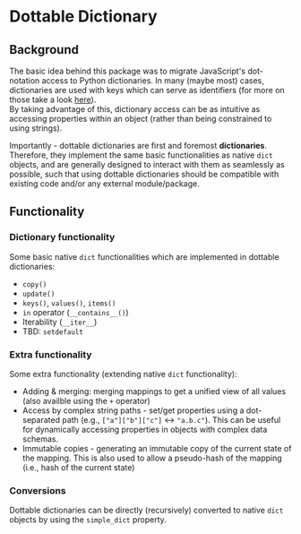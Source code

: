 # Dottable Dictionary
## Background
The basic idea behind this package was to migrate JavaScript's dot-notation access to Python dictionaries.
In many (maybe most) cases, dictionaries are used with keys which can serve as identifiers (for more on those take a look [here](https://docs.python.org/3/library/stdtypes.html#str.isidentifier)).\
By taking advantage of this, dictionary access can be as intuitive as accessing properties within an object (rather than being constrained to using strings).

Importantly - dottable dictionaries are first and foremost **dictionaries**.
Therefore, they implement the same basic functionalities as native `dict` objects, and are generally designed to interact with them as seamlessly as possible, such that using dottable dictionaries should be compatible with existing code and/or any external module/package.

## Functionality
### Dictionary functionality
Some basic native `dict` functionalities which are implemented in dottable dictionaries:
- `copy()`
- `update()`
- `keys()`, `values()`, `items()`
- `in` operator (`__contains__()`)
- Iterability (`__iter__`)
- TBD: `setdefault`


### Extra functionality
Some extra functionality (extending native `dict` functionality):
- Adding & merging: merging mappings to get a unified view of all values (also availble using the `+` operator)
- Access by complex string paths - set/get properties using a dot-separated path (e.g., `["a"]["b"]["c"]` <-> `"a.b.c"`). This can be useful for dynamically accessing properties in objects with complex data schemas.
- Immutable copies - generating an immutable copy of the current state of the mapping. This is also used to allow a pseudo-hash of the mapping (i.e., hash of the current state)

### Conversions
Dottable dictionaries can be directly (recursively) converted to native `dict` objects by using the `simple_dict` property.
